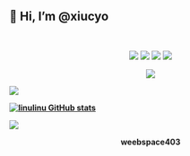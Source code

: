 ## 👋 Hi, I’m @xiucyo
<br>
<p align="center">
  <img src="https://img.shields.io/badge/freebsd-292e33?style=flat-square&logo=freebsd">
  <img src="https://img.shields.io/badge/Artix-Linux-292e33?style=flat-square&logo=Artix-Linux">
  <img src="https://img.shields.io/badge/Neovim-292e33?style=flat-square&logo=Neovim">
  <img src="https://img.shields.io/badge/Browser-292e33?style=flat-square&logo=google-chrome">
</p>
<p align="center">
  <a href="https://github.com/xiucyo" target="_blank">
  <img src="https://svg-banners.vercel.app/api?type=typeWriter&text1=echo%20%27Hello%2C%20World%21%27%3B&width=600&height=100">
  </a>
</p>
<!--![Twitter Follow](https://img.shields.io/twitter/follow/?style=social)-->

![](https://visitor-badge.glitch.me/badge?page_id=xiucyo.xiucyo)

<b>[![linulinu GitHub stats](https://github-readme-stats.vercel.app/api?username=xiucyo&show_icons=true&theme=tokyonight&hide_border=false&count_private=false)](https://github.com/anuraghazra/github-readme-stats)<br>

<img align="center" src="https://64.media.tumblr.com/228cc7462be68c243b8411313cdaa489/97ee86bd2dd9041d-de/s540x810/2775424ec5a993b38c8329524b62af177fcaffc7.gifv">

<p align='center'>weebspace403</p> 



